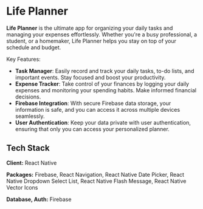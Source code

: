 # Life Planner

**Life Planner** is the ultimate app for organizing your daily tasks and managing your expenses effortlessly. Whether you're a busy professional, a student, or a homemaker, Life Planner helps you stay on top of your schedule and budget.

Key Features:

- **Task Manager**: Easily record and track your daily tasks, to-do lists, and important events. Stay focused and boost your productivity.
- **Expense Tracker**: Take control of your finances by logging your daily expenses and monitoring your spending habits. Make informed financial decisions.
- **Firebase Integration**: With secure Firebase data storage, your information is safe, and you can access it across multiple devices seamlessly.
- **User Authentication**: Keep your data private with user authentication, ensuring that only you can access your personalized planner.

## Tech Stack

**Client:** React Native

**Packages:** Firebase, React Navigation, React Native Date Picker, React Native Dropdown Select List, React Native Flash Message, React Native Vector Icons

**Database, Auth:** Firebase
